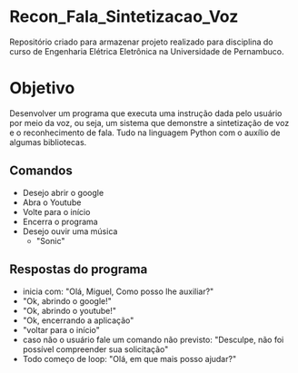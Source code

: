 # Recon_Fala_Sintetizacao_Voz
Repositório criado para armazenar projeto realizado para disciplina do curso de Engenharia Elétrica Eletrônica na Universidade de Pernambuco.

# Objetivo
Desenvolver um programa que executa uma instrução dada pelo usuário por meio da voz, ou seja, um sistema que demonstre a sintetização de voz e o reconhecimento de fala. Tudo na linguagem Python com o auxílio de algumas bibliotecas.

## Comandos
- Desejo abrir o google
-	Abra o Youtube
-	Volte para o início
-	Encerra o programa
- Desejo ouvir uma música
  - "Sonic"

## Respostas do programa
-	inicia com: "Olá, Miguel, Como posso lhe auxiliar?"
-	"Ok, abrindo o google!"
-	"Ok, abrindo o youtube!"
-	"Ok, encerrando a aplicação"
-	"voltar para o início"
-	caso não o usuário fale um comando não previsto: "Desculpe, não foi possível compreender sua solicitação"
-	Todo começo de loop: "Olá, em que mais posso ajudar?"


